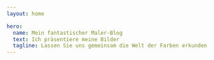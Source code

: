 ```yaml
---
layout: home

hero:
  name: Mein fantastischer Maler-Blog
  text: Ich präsentiere meine Bilder
  tagline: Lassen Sie uns gemeinsam die Welt der Farben erkunden
---
```

<script setup>
  
  import ArticleCard from "../.vitepress/theme/components/ArticleCard.vue"
  import { useData } from 'vitepress'

  const cards =
    {
        title: 'Bárnai templom',
        description: 'Willkommen auf meinem Kunst-Blog! Hier teile ich Gemälde, kreative Einblicke und Gedanken zur Kunst.',
        image: '/blog/images/temple.jpg',
        author: 'HadikP',
        date: '2024-12-11',
        path: '/blog/de/article-1.md'
    }

</script>

<ArticleCard :cards="cards" />
